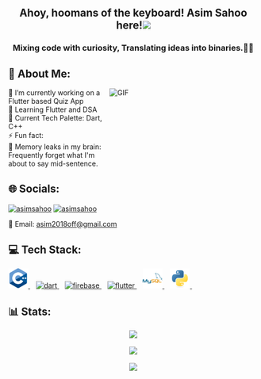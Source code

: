<h2 align="center">Ahoy, hoomans of the keyboard! Asim Sahoo here!<img src="https://media.giphy.com/media/mGcNjsfWAjY5AEZNw6/giphy.gif" width="50"></h2>
<h3 align="center">Mixing code with curiosity, Translating ideas into binaries.🧑‍💻</h3>

## 💫 About Me:
<img align="right" alt="GIF" src="https://media.giphy.com/media/13HgwGsXF0aiGY/giphy.gif" width="300" height="155" />
🔭 I’m currently working on a Flutter based Quiz App <br>🌱 Learning Flutter and DSA<br>🌈 Current Tech Palette: Dart, C++<br>⚡ Fun fact:<br>🧠 Memory leaks in my brain: Frequently forget what I'm about to say mid-sentence.<br>

## 🌐 Socials:
<p align="left">
<a href="https://linkedin.com/in/asimsahoo" target="blank"><img align="center" src="https://raw.githubusercontent.com/rahuldkjain/github-profile-readme-generator/master/src/images/icons/Social/linked-in-alt.svg" alt="asimsahoo" height="30" width="40" /></a>
<a href="https://www.leetcode.com/asimsahoo" target="blank"><img align="center" src="https://raw.githubusercontent.com/rahuldkjain/github-profile-readme-generator/master/src/images/icons/Social/leet-code.svg" alt="asimsahoo" height="30" width="40" /></a>
</p>

📧 Email: [asim2018off@gmail.com](mailto:asim2018off@gmail.com)

## 💻 Tech Stack:
<p align="left"> 
<a href="https://www.w3schools.com/cpp/" target="_blank" rel="noreferrer"> <img src="https://raw.githubusercontent.com/devicons/devicon/master/icons/cplusplus/cplusplus-original.svg" alt="cplusplus" width="40" height="40"/> </a> &nbsp&nbsp
<a href="https://dart.dev" target="_blank" rel="noreferrer"> <img src="https://www.vectorlogo.zone/logos/dartlang/dartlang-icon.svg" alt="dart" width="40" height="40"/> </a> &nbsp&nbsp
<a href="https://firebase.google.com/" target="_blank" rel="noreferrer"> <img src="https://www.vectorlogo.zone/logos/firebase/firebase-icon.svg" alt="firebase" width="40" height="40"/> </a> &nbsp&nbsp
<a href="https://flutter.dev" target="_blank" rel="noreferrer"> <img src="https://www.vectorlogo.zone/logos/flutterio/flutterio-icon.svg" alt="flutter" width="40" height="40"/> </a> &nbsp&nbsp
<a href="https://www.mysql.com/" target="_blank" rel="noreferrer"> <img src="https://raw.githubusercontent.com/devicons/devicon/master/icons/mysql/mysql-original-wordmark.svg" alt="mysql" width="40" height="40"/> </a> &nbsp&nbsp
<a href="https://www.python.org" target="_blank" rel="noreferrer"> <img src="https://raw.githubusercontent.com/devicons/devicon/master/icons/python/python-original.svg" alt="python" width="40" height="40"/> </a> &nbsp&nbsp
</p>

## 📊 Stats:
<p align="center">
  <img src="https://github-readme-stats.vercel.app/api?username=asim-sahoo&theme=radical&hide_border=true&include_all_commits=true&count_private=false&show_icons=true&hide=contribs">
</p>

<p align="center">
  <img src="https://spotify-github-profile.vercel.app/api/view?uid=31hfdro7fqbohdv4kfwuttwytgvu&cover_image=false&theme=default&show_offline=false&background_color=121212&interchange=true&bar_color_cover=false">
</p>

<p align="center">
  <img src="https://capsule-render.vercel.app/api?type=waving&color=gradient&height=60&section=footer"/>
</p>
